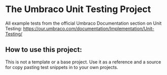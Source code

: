 # The Umbraco Unit Testing Project
All example tests from the official Umbraco Documentation section on Unit Testing: https://our.umbraco.com/documentation/Implementation/Unit-Testing/

## How to use this project:
This is not a template or a base project. Use it as a reference and a source for copy pasting test snippets in to your own projects.